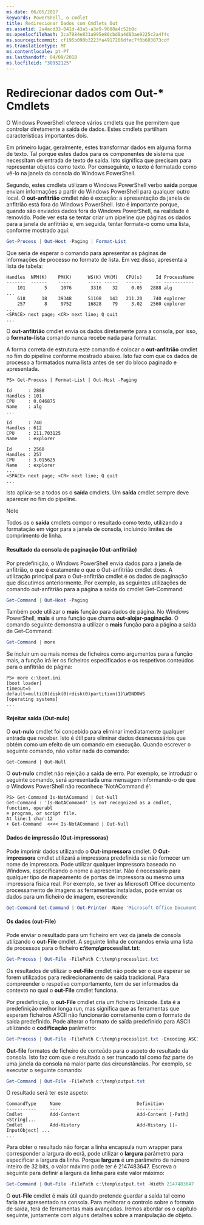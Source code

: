 ```yaml
---
ms.date: 06/05/2017
keywords: PowerShell, o cmdlet
title: Redirecionar Dados com Cmdlets Out
ms.assetid: 2a4acd33-041d-43a5-a3e9-9608a4c52b0c
ms.openlocfilehash: 3ca7984e831a995e80cbd8a4d83ae9225c2a4f4c
ms.sourcegitcommit: cf195b090b3223fa4917206dfec7f0b603873cdf
ms.translationtype: MT
ms.contentlocale: pt-PT
ms.lasthandoff: 04/09/2018
ms.locfileid: "30952125"
---
```

# <a name="redirecting-data-with-out--cmdlets"></a>Redirecionar dados com Out-* Cmdlets

O Windows PowerShell oferece vários cmdlets que lhe permitem que controlar diretamente a saída de dados. Estes cmdlets partilham características importantes dois.

Em primeiro lugar, geralmente, estes transformar dados em alguma forma de texto. Tal porque estes dados para os componentes de sistema que necessitam de entrada de texto de saída. Isto significa que precisam para representar objetos como texto. Por conseguinte, o texto é formatado como vê-lo na janela da consola do Windows PowerShell.

Segundo, estes cmdlets utilizam o Windows PowerShell verbo **saída** porque enviam informações a partir do Windows PowerShell para qualquer outro local. O **out-anfitrião** cmdlet não é exceção: a apresentação da janela de anfitrião está fora do Windows PowerShell. Isto é importante porque, quando são enviados dados fora do Windows PowerShell, na realidade é removido. Pode ver esta se tentar criar um pipeline que páginas os dados para a janela de anfitrião e, em seguida, tentar formate-o como uma lista, conforme mostrado aqui:

```powershell
Get-Process | Out-Host -Paging | Format-List
```

Que seria de esperar o comando para apresentar as páginas de informações de processo no formato de lista. Em vez disso, apresenta a lista de tabela:

```output
Handles  NPM(K)    PM(K)      WS(K) VM(M)   CPU(s)     Id ProcessName
-------  ------    -----      ----- -----   ------     -- -----------
    101       5     1076       3316    32     0.05   2888 alg
...
    618      18    39348      51108   143   211.20    740 explorer
    257       8     9752      16828    79     3.02   2560 explorer
...
<SPACE> next page; <CR> next line; Q quit
...
```

O **out-anfitrião** cmdlet envia os dados diretamente para a consola, por isso, o **formato-lista** comando nunca recebe nada para formatar.

A forma correta de estrutura este comando é colocar o **out-anfitrião** cmdlet no fim do pipeline conforme mostrado abaixo. Isto faz com que os dados de processo a formatados numa lista antes de ser do bloco paginado e apresentada.

```
PS> Get-Process | Format-List | Out-Host -Paging

Id      : 2888
Handles : 101
CPU     : 0.046875
Name    : alg
...

Id      : 740
Handles : 612
CPU     : 211.703125
Name    : explorer

Id      : 2560
Handles : 257
CPU     : 3.015625
Name    : explorer
...
<SPACE> next page; <CR> next line; Q quit
...
```

Isto aplica-se a todos os o **saída** cmdlets. Um **saída** cmdlet sempre deve aparecer no fim do pipeline.

> [!NOTE]
> Todos os o **saída** cmdlets compor o resultado como texto, utilizando a formatação em vigor para a janela de consola, incluindo limites de comprimento de linha.

#### <a name="paging-console-output-out-host"></a>Resultado da consola de paginação (Out-anfitrião)

Por predefinição, o Windows PowerShell envia dados para a janela de anfitrião, o que é exatamente o que o Out-anfitrião cmdlet does. A utilização principal para o Out-anfitrião cmdlet é os dados de paginação que discutimos anteriormente. Por exemplo, as seguintes utilizações de comando out-anfitrião para a página a saída do cmdlet Get-Command:

```powershell
Get-Command | Out-Host -Paging
```

Também pode utilizar o **mais** função para dados de página. No Windows PowerShell, **mais** é uma função que chama **out-alojar-paginação**. O comando seguinte demonstra a utilizar o **mais** função para a página a saída de Get-Command:

```powershell
Get-Command | more
```

Se incluir um ou mais nomes de ficheiros como argumentos para a função mais, a função irá ler os ficheiros especificados e os respetivos conteúdos para o anfitrião de página:

```
PS> more c:\boot.ini
[boot loader]
timeout=5
default=multi(0)disk(0)rdisk(0)partition(1)\WINDOWS
[operating systems]
...
```

#### <a name="discarding-output-out-null"></a>Rejeitar saída (Out-nulo)

O **out-nulo** cmdlet foi concebido para eliminar imediatamente qualquer entrada que receber. Isto é útil para eliminar dados desnecessários que obtém como um efeito de um comando em execução. Quando escrever o seguinte comando, não voltar nada do comando:

```powreshell
Get-Command | Out-Null
```

O **out-nulo** cmdlet não rejeição a saída de erro. Por exemplo, se introduzir o seguinte comando, será apresentada uma mensagem informando-o de que o Windows PowerShell não reconhece 'NotACommand é':

```
PS> Get-Command Is-NotACommand | Out-Null
Get-Command : 'Is-NotACommand' is not recognized as a cmdlet, function, operabl
e program, or script file.
At line:1 char:12
+ Get-Command  <<<< Is-NotACommand | Out-Null
```

#### <a name="printing-data-out-printer"></a>Dados de impressão (Out-impressoras)

Pode imprimir dados utilizando o **Out-impressora** cmdlet. O **Out-impressora** cmdlet utilizará a impressora predefinida se não fornecer um nome de impressora. Pode utilizar qualquer impressora baseado no Windows, especificando o nome a apresentar. Não é necessário para qualquer tipo de mapeamento de portas de impressora ou mesmo uma impressora física real. Por exemplo, se tiver as Microsoft Office documento processamento de imagens as ferramentas instaladas, pode enviar os dados para um ficheiro de imagem, escrevendo:

```powershell
Get-Command Get-Command | Out-Printer -Name 'Microsoft Office Document Image Writer'
```

#### <a name="saving-data-out-file"></a>Os dados (out-File)

Pode enviar o resultado para um ficheiro em vez da janela de consola utilizando o **out-File** cmdlet. A seguinte linha de comandos envia uma lista de processos para o ficheiro **c:\\temp\\processlist.txt**:

```powershell
Get-Process | Out-File -FilePath C:\temp\processlist.txt
```

Os resultados de utilizar o **out-File** cmdlet não pode ser o que esperar se forem utilizados para redirecionamento de saída tradicional. Para compreender o respetivo comportamento, tem de ser informados da contexto no qual o **out-File** cmdlet funciona.

Por predefinição, o **out-File** cmdlet cria um ficheiro Unicode. Esta é a predefinição melhor longa run, mas significa que as ferramentas que esperam ficheiros ASCII não funcionarão corretamente com o formato de saída predefinido. Pode alterar o formato de saída predefinido para ASCII utilizando o **codificação** parâmetro:

```powershell
Get-Process | Out-File -FilePath C:\temp\processlist.txt -Encoding ASCII
```

**Out-file** formatos de ficheiro de conteúdo para o aspeto do resultado da consola. Isto faz com que o resultado a ser truncado tal como faz parte de uma janela da consola na maior parte das circunstâncias. Por exemplo, se executar o seguinte comando:

```powershell
Get-Command | Out-File -FilePath c:\temp\output.txt
```

O resultado será ter este aspeto:

```output
CommandType     Name                            Definition
-----------     ----                            ----------
Cmdlet          Add-Content                     Add-Content [-Path] <String[...
Cmdlet          Add-History                     Add-History [[-InputObject] ...
...
```

Para obter o resultado não forçar a linha encapsula num wrapper para corresponder a largura do ecrã, pode utilizar o **largura** parâmetro para especificar a largura da linha. Porque **largura** é um parâmetro de número inteiro de 32 bits, o valor máximo pode ter é 2147483647. Escreva o seguinte para definir a largura da linha para este valor máximo:

```powershell
Get-Command | Out-File -FilePath c:\temp\output.txt -Width 2147483647
```

O **out-File** cmdlet é mais útil quando pretende guardar a saída tal como faria ter apresentado na consola. Para melhorar o controlo sobre o formato de saída, terá de ferramentas mais avançadas. Iremos abordar os o capítulo seguinte, juntamente com alguns detalhes sobre a manipulação de objeto.